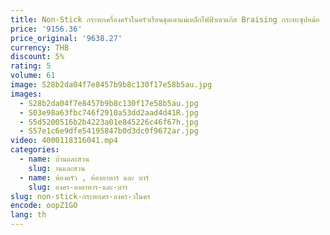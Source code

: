 ```yaml
---
title: Non-Stick กระทะเครื่องครัวในครัวเรือนชุดเตาแม่เหล็กไฟฟ้าเตาแก๊ส Braising กระทะซุปหม้อ
price: '9156.36'
price_original: '9638.27'
currency: THB
discount: 5%
rating: 5
volume: 61
image: S28b2da04f7e8457b9b8c130f17e58b5au.jpg
images:
  - S28b2da04f7e8457b9b8c130f17e58b5au.jpg
  - S03e98a63fbc746f2910a53dd2aad4d41R.jpg
  - S5d5200516b2b4223a01e845226c46f67h.jpg
  - S57e1c6e9dfe54195847b0d3dc0f9672ar.jpg
video: 4000118316041.mp4
categories:
  - name: บ้านและสวน
    slug: านและสวน
  - name: ห้องครัว , ห้องอาหาร และ บาร์
    slug: องคร-องอาหาร-และ-บาร
slug: non-stick-กระทะเคร-องคร-วในคร
encode: oopZ1GO
lang: th
---
```

  